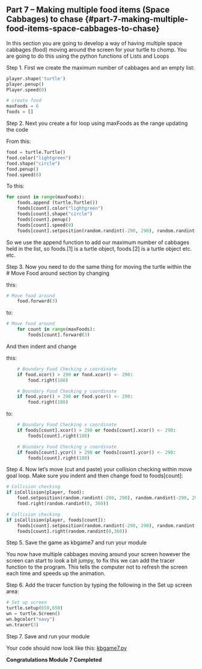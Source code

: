 ## Part 7 – Making multiple food items \(Space Cabbages\) to chase {#part-7-making-multiple-food-items-space-cabbages-to-chase}

In this section you are going to develop a way of having multiple space cabbages \(food\) moving around the screen for your turtle to chomp. You are going to do this using the python functions of Lists and Loops

Step 1.  First we create the maximum number of cabbages and an empty list:

```python
player.shape('turtle')
player.penup()
Player.speed(0)

# create food
maxFoods = 6
foods = []
```

Step 2.  Next you create a for loop using maxFoods as the range updating the code 

From this:

```python
food = turtle.Turtle()
food.color("lightgreen")
food.shape("circle")
food.penup()
food.speed(0)
```

To this:

```python
for count in range(maxFoods):
    foods.append (turtle.Turtle())
    foods[count].color("lightgreen")
    foods[count].shape("circle")
    foods[count].penup()
    foods[count].speed(0)
    foods[count].setposition(random.randint(-290, 290), random.randint(-290, 290))
```

So we use the append function to add our maximum number of cabbages held in the list, so foods.\[1\] is a turtle object, foods.\[2\] is a turtle object etc. etc.

Step 3.  Now you need to do the same thing for moving the turtle within the \# Move Food around section by changing

this:

```python
# Move food around
    food.forward(3)
```

to:

```python
# Move food around
    for count in range(maxFoods):
        foods[count].forward(3)
```

And then indent and change

this:

```python
    # Boundary Food Checking x coordinate
    if food.xcor() > 290 or food.xcor() <- 290:
        food.right(180)

    # Boundary Food Checking y coordinate
    if food.ycor() > 290 or food.ycor() <- 290:
        food.right(180)
```

to:

```python
    # Boundary Food Checking x coordinate
    if foods[count].xcor() > 290 or foods[count].xcor() <- 290:
        foods[count].right(180)

    # Boundary Food Checking y coordinate
    if foods[count].ycor() > 290 or foods[count].ycor() <- 290:
        foods[count].right(180)
```

Step 4.  Now let’s move \(cut and paste\) your collision checking within move goal loop. Make sure you indent and then change food to foods\[count\]:

```python
# Collision checking
if isCollision(player, food):
    food.setposition(random.randint(-290, 290), random.randint(-290, 290))
    food.right(random.randint(0, 360))

# Collision checking
if isCollision(player, foods[count]):
    foods[count].setposition(random.randint(-290, 290), random.randint(-290, 290))
    foods[count].right(random.randint(0,360))
```

Step 5.  Save the game as kbgame7 and run your module

You now have multiple cabbages moving around your screen however the screen can start to look a bit jumpy, to fix this we can add the tracer function to the program. This tells the computer not to refresh the screen each time and speeds up the animation.

Step 6.  Add the tracer function by typing the following in the Set up screen area:

```python
# Set up screen
turtle.setup(650,650)
wn = turtle.Screen()
wn.bgcolor("navy")
wn.tracer(3)
```

Step 7.  Save and run your module

Your code should now look like this: [kbgame7.py](/src/kbgame7.py)

**Congratulations Module 7 Completed**


